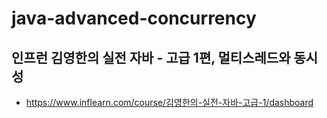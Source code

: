# java-advanced-concurrency

## 인프런 김영한의 실전 자바 - 고급 1편, 멀티스레드와 동시성

- https://www.inflearn.com/course/김영한의-실전-자바-고급-1/dashboard
